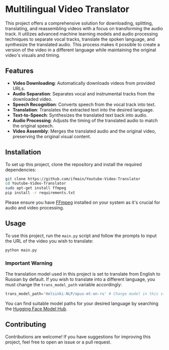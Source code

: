 # Multilingual Video Translator

This project offers a comprehensive solution for downloading, splitting, translating, and reassembling videos with a focus on transforming the audio track. It utilizes advanced machine learning models and audio processing techniques to separate vocal tracks, translate the spoken language, and synthesize the translated audio. This process makes it possible to create a version of the video in a different language while maintaining the original video's visuals and timing.

## Features

- **Video Downloading**: Automatically downloads videos from provided URLs.
- **Audio Separation**: Separates vocal and instrumental tracks from the downloaded video.
- **Speech Recognition**: Converts speech from the vocal track into text.
- **Translation**: Translates the extracted text into the desired language.
- **Text-to-Speech**: Synthesizes the translated text back into audio.
- **Audio Processing**: Adjusts the timing of the translated audio to match the original speech.
- **Video Assembly**: Merges the translated audio and the original video, preserving the original visual content.

## Installation

To set up this project, clone the repository and install the required dependencies:

```bash
git clone https://github.com/ifmain/Youtube-Video-Translator
cd Youtube-Video-Translator
sudo apt-get install ffmpeg
pip install -r requirements.txt
```

Please ensure you have [FFmpeg](https://ffmpeg.org/download.html) installed on your system as it's crucial for audio and video processing.

## Usage

To use this project, run the `main.py` script and follow the prompts to input the URL of the video you wish to translate:

```bash
python main.py
```

### Important Warning

The translation model used in this project is set to translate from English to Russian by default. If you wish to translate into a different language, you must change the `trans_model_path` variable accordingly:

```python
trans_model_path='Helsinki-NLP/opus-mt-en-ru' # Change model in this string to translate to your language
```

You can find suitable model paths for your desired language by searching the [Hugging Face Model Hub](https://huggingface.co/models).

## Contributing

Contributions are welcome! If you have suggestions for improving this project, feel free to open an issue or a pull request.
